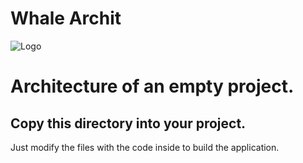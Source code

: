 # Whale Archit
![Logo](https://whale-repo.github.io/statics/images/whale.png)
# Architecture of an empty project.
## Copy this directory into your project. 
Just modify the files with the code inside to build the application.

